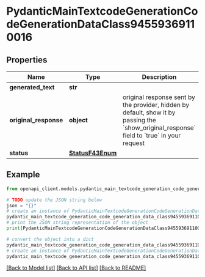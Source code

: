# PydanticMainTextcodeGenerationCodeGenerationDataClass94559369110016


## Properties

Name | Type | Description | Notes
------------ | ------------- | ------------- | -------------
**generated_text** | **str** |  | 
**original_response** | **object** | original response sent by the provider, hidden by default, show it by passing the &#x60;show_original_response&#x60; field to &#x60;true&#x60; in your request | [optional] 
**status** | [**StatusF43Enum**](StatusF43Enum.md) |  | 

## Example

```python
from openapi_client.models.pydantic_main_textcode_generation_code_generation_data_class94559369110016 import PydanticMainTextcodeGenerationCodeGenerationDataClass94559369110016

# TODO update the JSON string below
json = "{}"
# create an instance of PydanticMainTextcodeGenerationCodeGenerationDataClass94559369110016 from a JSON string
pydantic_main_textcode_generation_code_generation_data_class94559369110016_instance = PydanticMainTextcodeGenerationCodeGenerationDataClass94559369110016.from_json(json)
# print the JSON string representation of the object
print(PydanticMainTextcodeGenerationCodeGenerationDataClass94559369110016.to_json())

# convert the object into a dict
pydantic_main_textcode_generation_code_generation_data_class94559369110016_dict = pydantic_main_textcode_generation_code_generation_data_class94559369110016_instance.to_dict()
# create an instance of PydanticMainTextcodeGenerationCodeGenerationDataClass94559369110016 from a dict
pydantic_main_textcode_generation_code_generation_data_class94559369110016_form_dict = pydantic_main_textcode_generation_code_generation_data_class94559369110016.from_dict(pydantic_main_textcode_generation_code_generation_data_class94559369110016_dict)
```
[[Back to Model list]](../README.md#documentation-for-models) [[Back to API list]](../README.md#documentation-for-api-endpoints) [[Back to README]](../README.md)


